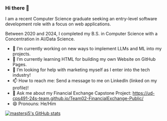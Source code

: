 ### Hi there 👋

I am a recent Computer Science graduate seeking an entry-level software development role with a focus on web applications. 

Between 2020 and 2024, I completed my B.S. in Computer Science with a Concentration in AI/Data Science.

- 🔭 I’m currently working on new ways to implement LLMs and ML into my projects.
- 🌱 I’m currently learning HTML for building my own Website on GitHub Pages.
- 🤔 I’m looking for help with marketing myself as I enter into the tech industry!
- 📫 How to reach me: Send a message to me on LinkedIn (linked on my profile)!
- 💬 Ask me about my Financial Exchange Capstone Project: https://ud-cps491-24s-team.github.io/Team02-FinancialExchange-Public/
- 😄 Pronouns: He/Him

[![mastersj5's GitHub stats](https://github-readme-stats.vercel.app/api?username=mastersj5)](https://github.com/mastersj5/github-readme-stats)

<!--
**mastersj5/mastersj5** is a ✨ _special_ ✨ repository because its `README.md` (this file) appears on your GitHub profile.

Here are some ideas to get you started:

- 🔭 I’m currently working on ...
- 🌱 I’m currently learning ...
- 👯 I’m looking to collaborate on ...
- 🤔 I’m looking for help with ...
- 💬 Ask me about ...
- 📫 How to reach me: ...
- 😄 Pronouns: ...
- ⚡ Fun fact: ...
-->
